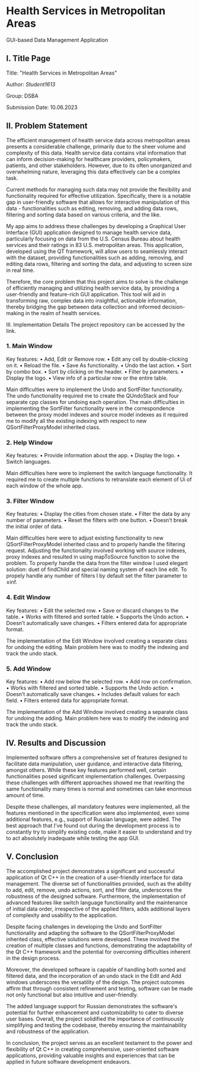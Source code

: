# Health Services in Metropolitan Areas  
GUI-based Data Management Application




## I. Title Page

Title: "Health Services in Metropolitan Areas"

Author: *Student1613*

Group: DSBA

Submission Date: 10.06.2023







## II. Problem Statement

The efficient management of health service data across metropolitan areas presents a considerable challenge, primarily due to the sheer volume and complexity of this data. Health service data contains vital information that can inform decision-making for healthcare providers, policymakers, patients, and other stakeholders. However, due to its often unorganized and overwhelming nature, leveraging this data effectively can be a complex task.

Current methods for managing such data may not provide the flexibility and functionality required for effective utilization. Specifically, there is a notable gap in user-friendly software that allows for interactive manipulation of this data - functionalities such as editing, removing, and adding data rows, filtering and sorting data based on various criteria, and the like.

My app aims to address these challenges by developing a Graphical User Interface (GUI) application designed to manage health service data, particularly focusing on data from the U.S. Census Bureau about health services and their ratings in 83 U.S. metropolitan areas. This application, developed using the QT framework, will allow users to seamlessly interact with the dataset, providing functionalities such as adding, removing, and editing data rows, filtering and sorting the data, and adjusting to screen size in real time.

Therefore, the core problem that this project aims to solve is the challenge of efficiently managing and utilizing health service data, by providing a user-friendly and feature-rich GUI application. This tool will aid in transforming raw, complex data into insightful, actionable information, thereby bridging the gap between data collection and informed decision-making in the realm of health services.


III. Implementation Details
The project repository can be accessed by the link. 


### 1. Main Window

Key features:
•	Add, Edit or Remove row.
•	Edit any cell by double-clicking on it.
•	Reload the file.
•	Save As functionality.
•	Undo the last action.
•	Sort by combo box.
•	Sort by clicking on the header.
•	Filter by parameters.
•	Display the logo.
•	View info of a particular row or the entire table.

Main difficulties were to implement the Undo and SortFilter functionality. The undo functionality required me to create the QUndoStack and four separate cpp classes for undoing each operation. The main difficulties in implementing the SortFilter functionality were in the correspondence between the proxy model indexes and source model indexes as it required me to modify all the existing indexing with respect to new QSortFilterProxyModel inherited class.

 
### 2. Help Window

Key features:
•	Provide information about the app.
•	Display the logo.
•	Switch languages.

Main difficulties here were to implement the switch language functionality. It required me to create multiple functions to retranslate each element of Ui of each window of the whole app.

 




### 3. Filter Window

Key features:
•	Display the cities from chosen state.
•	Filter the data by any number of parameters.
•	Reset the filters with one button.
•	Doesn’t break the initial order of data.

Main difficulties here were to adjust existing functionality to new QSortFilterProxyModel inherited class and to properly handle the filtering request. Adjusting the functionality involved working with source indexes, proxy indexes and resulted in using mapToSource function to solve the problem. To properly handle the data from the filter window I used elegant solution: duet of findChild and special naming system of each line edit. To propely handle any number of filters I by default set the filter parameter to ±inf.

 





### 4. Edit Window

Key features:
•	Edit the selected row.
•	Save or discard changes to the table.
•	Works with filtered and sorted table.
•	Supports the Undo action.
•	Doesn’t automatically save changes.
•	Filters entered data for appropriate format.

The implementation of the Edit Window involved creating a separate class for undoing the editing. Main problem here was to modify the indexing and track the undo stack. 

 

### 5. Add Window

Key features:
•	Add row below the selected row.
•	Add row on confirmation.
•	Works with filtered and sorted table.
•	Supports the Undo action.
•	Doesn’t automatically save changes.
•	Includes default values for each field.
•	Filters entered data for appropriate format.

The implementation of the Add Window involved creating a separate class for undoing the adding. Main problem here was to modify the indexing and track the undo stack. 
 

## IV. Results and Discussion

Implemented software offers a comprehensive set of features designed to facilitate data manipulation, user guidance, and interactive data filtering, amongst others. While these key features performed well, certain functionalities posed significant implementation challenges. Overpassing these challenges with different approaches showed me that rewriting the same functionality many times is normal and sometimes can take enormous amount of time. 

Despite these challenges, all mandatory features were implemented, all the features mentioned in the specification were also implemented, even some additional features, e.g., support of Russian language, were added. The best approach that I’ve found out during the development process is to constantly try to simplify existing code, make it easier to understand and try to act absolutely inadequate while testing the app GUI.




## V. Conclusion

The accomplished project demonstrates a significant and successful application of Qt C++ in the creation of a user-friendly interface for data management. The diverse set of functionalities provided, such as the ability to add, edit, remove, undo actions, sort, and filter data, underscores the robustness of the designed software. Furthermore, the implementation of advanced features like switch language functionality and the maintenance of initial data order, irrespective of the applied filters, adds additional layers of complexity and usability to the application.

Despite facing challenges in developing the Undo and SortFilter functionality and adapting the software to the QSortFilterProxyModel inherited class, effective solutions were developed. These involved the creation of multiple classes and functions, demonstrating the adaptability of the Qt C++ framework and the potential for overcoming difficulties inherent in the design process.

Moreover, the developed software is capable of handling both sorted and filtered data, and the incorporation of an undo stack in the Edit and Add windows underscores the versatility of the design. The project outcomes affirm that through consistent refinement and testing, software can be made not only functional but also intuitive and user-friendly.

The added language support for Russian demonstrates the software's potential for further enhancement and customizability to cater to diverse user bases. Overall, the project solidified the importance of continuously simplifying and testing the codebase, thereby ensuring the maintainability and robustness of the application.

In conclusion, the project serves as an excellent testament to the power and flexibility of Qt C++ in creating comprehensive, user-oriented software applications, providing valuable insights and experiences that can be applied in future software development endeavors.
